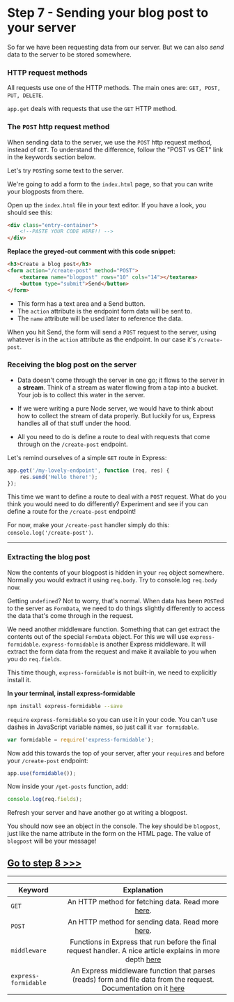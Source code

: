 # Step 7 - Sending your blog post to your server

So far we have been requesting data from our server.  But we can also *send* data to the server to be stored somewhere.  

### HTTP request methods
All requests use one of the HTTP methods. The main ones are: `GET, POST, PUT, DELETE`.


`app.get` deals with requests that use the `GET` HTTP method.  

### The `POST` http request method

When sending data to the server, we use the `POST` http request method, instead of `GET`.  To understand the difference, follow the "POST vs GET" link in the keywords section below.

Let's try `POST`ing some text to the server.

We're going to add a form to the `index.html` page, so that you can write your blogposts from there.

Open up the `index.html` file in your text editor.  If you have a look, you should see this:

```html
<div class="entry-container">
    <!--PASTE YOUR CODE HERE!! -->
</div>
```

**Replace the greyed-out comment with this code snippet:**

```html
<h3>Create a blog post</h3>
<form action="/create-post" method="POST">
    <textarea name="blogpost" rows="10" cols="14"></textarea>
    <button type="submit">Send</button>
</form>
```

* This form has a text area and a Send button.  
* The `action` attribute is the endpoint form data will be sent to.
* The `name` attribute will be used later to reference the data.

When you hit Send, the form will send a `POST` request to the server, using whatever is in the `action` attribute as the endpoint.  In our case it's `/create-post`.

### Receiving the blog post on the server

* Data doesn't come through the server in one go; it flows to the server in a **stream**.  Think of a stream as water flowing from a tap into a bucket.  Your job is to collect this water in the server.

* If we were writing a pure Node server, we would have to think about how to collect the stream of data properly.  But luckily for us, Express handles all of that stuff under the hood.  

* All you need to do is define a route to deal with requests that come through on the `/create-post` endpoint.

Let's remind ourselves of a simple `GET` route in Express:
```js
app.get('/my-lovely-endpoint', function (req, res) {
    res.send('Hello there!');
});
```

This time we want to define a route to deal with a `POST` request.  What do you think you would need to do differently?  Experiment and see if you can define a route for the `/create-post` endpoint!

For now, make your `/create-post` handler simply do this: `console.log('/create-post')`.

---

### Extracting the blog post

Now the contents of your blogpost is hidden in your `req` object somewhere.  Normally you would extract it using `req.body`.  Try to console.log `req.body` now.

Getting `undefined`?  Not to worry, that's normal.  When data has been `POST`ed to the server as `FormData`, we need to do things slightly differently to access the data that's come through in the request.

We need another middleware function.  Something that can get extract the contents out of the special `FormData` object.  For this we will use `express-formidable`.  `express-formidable` is another Express middleware. It will extract the form data from the request and make it available to you when you do `req.fields`.

This time though, `express-formidable` is not built-in, we need to explicitly install it.

**In your terminal, install express-formidable**
```bash
npm install express-formidable --save
```

`require` `express-formidable` so you can use it in your code.  You can't use dashes in JavaScript variable names, so just call it `var formidable`.
```js
var formidable = require('express-formidable');
```

Now add this towards the top of your server, after your `require`s and before your `/create-post` endpoint:
```js
app.use(formidable());

```
Now inside your `/get-posts` function, add:
```js
console.log(req.fields);
```
Refresh your server and have another go at writing a blogpost.

You should now see an object in the console.  The key should be `blogpost`, just like the name attribute in the form on the HTML page.  The value of `blogpost` will be your message!

## [**Go to step 8 >>>**](step08.md)

---
| Keyword | Explanation |
|--------|:-------------------------------:|
| `GET` | An HTTP method for fetching data. Read more [here](http://www.w3schools.com/tags/ref_httpmethods.asp). |
| `POST` | An HTTP method for sending data. Read more [here](http://www.w3schools.com/tags/ref_httpmethods.asp). |
| `middleware` | Functions in Express that run before the final request handler.  A nice article explains in more depth [here](https://www.safaribooksonline.com/blog/2014/03/10/express-js-middleware-demystified) |
| `express-formidable` | An Express middleware function that parses (reads) form and file data from the request.  Documentation on it [here](https://www.npmjs.com/package/express-formidable)|
